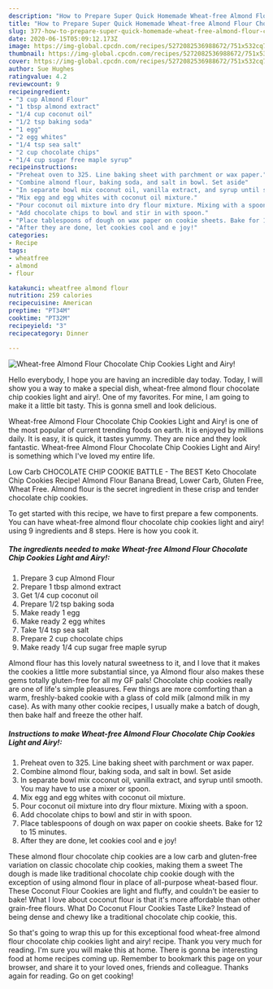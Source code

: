 ```yaml
---
description: "How to Prepare Super Quick Homemade Wheat-free Almond Flour Chocolate Chip Cookies Light and Airy!"
title: "How to Prepare Super Quick Homemade Wheat-free Almond Flour Chocolate Chip Cookies Light and Airy!"
slug: 377-how-to-prepare-super-quick-homemade-wheat-free-almond-flour-chocolate-chip-cookies-light-and-airy
date: 2020-06-15T05:09:12.173Z
image: https://img-global.cpcdn.com/recipes/5272082536988672/751x532cq70/wheat-free-almond-flour-chocolate-chip-cookies-light-and-airy-recipe-main-photo.jpg
thumbnail: https://img-global.cpcdn.com/recipes/5272082536988672/751x532cq70/wheat-free-almond-flour-chocolate-chip-cookies-light-and-airy-recipe-main-photo.jpg
cover: https://img-global.cpcdn.com/recipes/5272082536988672/751x532cq70/wheat-free-almond-flour-chocolate-chip-cookies-light-and-airy-recipe-main-photo.jpg
author: Sue Hughes
ratingvalue: 4.2
reviewcount: 9
recipeingredient:
- "3 cup Almond Flour"
- "1 tbsp almond extract"
- "1/4 cup coconut oil"
- "1/2 tsp baking soda"
- "1 egg"
- "2 egg whites"
- "1/4 tsp sea salt"
- "2 cup chocolate chips"
- "1/4 cup sugar free maple syrup"
recipeinstructions:
- "Preheat oven to 325. Line baking sheet with parchment or wax paper."
- "Combine almond flour, baking soda, and salt in bowl. Set aside"
- "In separate bowl mix coconut oil, vanilla extract, and syrup until smooth. You may have to use a mixer or spoon."
- "Mix egg and egg whites with coconut oil mixture."
- "Pour coconut oil mixture into dry flour mixture. Mixing with a spoon."
- "Add chocolate chips to bowl and stir in with spoon."
- "Place tablespoons of dough on wax paper on cookie sheets. Bake for 12 to 15 minutes."
- "After they are done, let cookies cool and e joy!"
categories:
- Recipe
tags:
- wheatfree
- almond
- flour

katakunci: wheatfree almond flour 
nutrition: 259 calories
recipecuisine: American
preptime: "PT34M"
cooktime: "PT32M"
recipeyield: "3"
recipecategory: Dinner

---
```



![Wheat-free Almond Flour Chocolate Chip Cookies Light and Airy!](https://img-global.cpcdn.com/recipes/5272082536988672/751x532cq70/wheat-free-almond-flour-chocolate-chip-cookies-light-and-airy-recipe-main-photo.jpg)

Hello everybody, I hope you are having an incredible day today. Today, I will show you a way to make a special dish, wheat-free almond flour chocolate chip cookies light and airy!. One of my favorites. For mine, I am going to make it a little bit tasty. This is gonna smell and look delicious.

Wheat-free Almond Flour Chocolate Chip Cookies Light and Airy! is one of the most popular of current trending foods on earth. It is enjoyed by millions daily. It is easy, it is quick, it tastes yummy. They are nice and they look fantastic. Wheat-free Almond Flour Chocolate Chip Cookies Light and Airy! is something which I've loved my entire life.

Low Carb CHOCOLATE CHIP COOKIE BATTLE - The BEST Keto Chocolate Chip Cookies Recipe! Almond Flour Banana Bread, Lower Carb, Gluten Free, Wheat Free. Almond flour is the secret ingredient in these crisp and tender chocolate chip cookies.


To get started with this recipe, we have to first prepare a few components. You can have wheat-free almond flour chocolate chip cookies light and airy! using 9 ingredients and 8 steps. Here is how you cook it.

##### The ingredients needed to make Wheat-free Almond Flour Chocolate Chip Cookies Light and Airy!:

1. Prepare 3 cup Almond Flour
1. Prepare 1 tbsp almond extract
1. Get 1/4 cup coconut oil
1. Prepare 1/2 tsp baking soda
1. Make ready 1 egg
1. Make ready 2 egg whites
1. Take 1/4 tsp sea salt
1. Prepare 2 cup chocolate chips
1. Make ready 1/4 cup sugar free maple syrup


Almond flour has this lovely natural sweetness to it, and I love that it makes the cookies a little more substantial since, ya Almond flour also makes these gems totally gluten-free for all my GF pals! Chocolate chip cookies really are one of life&#39;s simple pleasures. Few things are more comforting than a warm, freshly-baked cookie with a glass of cold milk (almond milk in my case). As with many other cookie recipes, I usually make a batch of dough, then bake half and freeze the other half. 

##### Instructions to make Wheat-free Almond Flour Chocolate Chip Cookies Light and Airy!:

1. Preheat oven to 325. Line baking sheet with parchment or wax paper.
1. Combine almond flour, baking soda, and salt in bowl. Set aside
1. In separate bowl mix coconut oil, vanilla extract, and syrup until smooth. You may have to use a mixer or spoon.
1. Mix egg and egg whites with coconut oil mixture.
1. Pour coconut oil mixture into dry flour mixture. Mixing with a spoon.
1. Add chocolate chips to bowl and stir in with spoon.
1. Place tablespoons of dough on wax paper on cookie sheets. Bake for 12 to 15 minutes.
1. After they are done, let cookies cool and e joy!


These almond flour chocolate chip cookies are a low carb and gluten-free variation on classic chocolate chip cookies, making them a sweet The dough is made like traditional chocolate chip cookie dough with the exception of using almond flour in place of all-purpose wheat-based flour. These Coconut Flour Cookies are light and fluffy, and couldn&#39;t be easier to bake! What I love about coconut flour is that it&#39;s more affordable than other grain-free flours. What Do Coconut Flour Cookies Taste Like? Instead of being dense and chewy like a traditional chocolate chip cookie, this. 

So that's going to wrap this up for this exceptional food wheat-free almond flour chocolate chip cookies light and airy! recipe. Thank you very much for reading. I'm sure you will make this at home. There is gonna be interesting food at home recipes coming up. Remember to bookmark this page on your browser, and share it to your loved ones, friends and colleague. Thanks again for reading. Go on get cooking!
